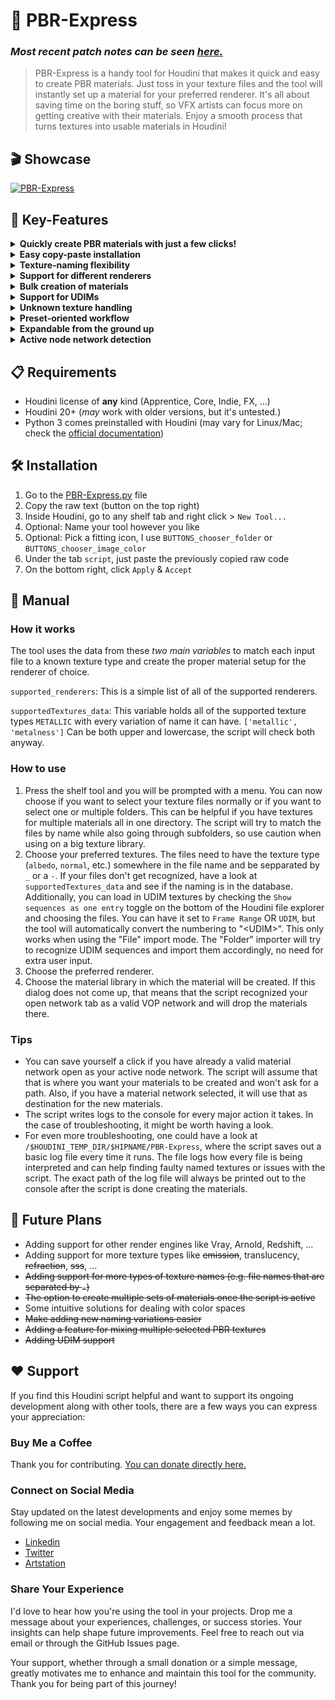# 🚂 PBR-Express
### ___Most recent patch notes can be seen [here.](https://github.com/CrisDoesCG/PBR-Express/pull/5)___
> PBR-Express is a handy tool for Houdini that makes it quick and easy to create PBR materials. Just toss in your texture files and the tool will instantly set up a material for your preferred renderer. It's all about saving time on the boring stuff, so VFX artists can focus more on getting creative with their materials. Enjoy a smooth process that turns textures into usable materials in Houdini!

## 🎬 Showcase
[![PBR-Express](https://img.youtube.com/vi/UYZTo3bPMIg/0.jpg)](https://youtu.be/UYZTo3bPMIg)
## 🔑 Key-Features
<details>
<summary><strong> Quickly create PBR materials with just a few clicks! </strong></summary>
<br>
Input your texture set, select your preferred renderer and the path to your material library and voilà! See "Manual" for more details on how to use the tool.
<br><br>
</details>

<details>
<summary><strong> Easy copy-paste installation </strong></summary>
<br>
No need to download anything, just copy and paste the raw code from PBR-Express.py as a shelf tool. See "Installation".
<br><br>
</details> 

<details>
<summary><strong> Texture-naming flexibility </strong></summary>
<br>
Supports any texture sets that have the texture type written somewhere in the name. See "How to use" for more infos.
<br><br>
</details> 

<details>
<summary><strong> Support for different renderers </strong></summary>
<br>
The script is currently able to create materials for Karma (MTLX Surface Shader) and Mantra (Principled Shader). Nevertheless, its quite easy to add support for other render engines. See "Contributing" for more infos.
<br><br>
</details> 

<details>
<summary><strong> Bulk creation of materials </strong></summary>
<br>
See "Tips".
<br><br>
</details> 

<details>
<summary><strong> Support for UDIMs </strong></summary>
<br>
See "How to use".
<br><br>
</details> 

<details>
<summary><strong> Unknown texture handling </strong></summary>
<br>
The script currently supports albedo(diffuse), ao, height(displacement), normal, roughness, metallic, alpha(opacity), emission, refraction(translucency), and SSS maps. If the script does not recognize a certain type of texture, it will create the image node anyway, but not connect it to anything.
<br><br>
</details> 

<details>
<summary><strong> Preset-oriented workflow </strong></summary>
<br>
Every texture providing website has its own naming convention. Some call it albedo while others call it diffuse. This tool tries to streamline the process of differentiating between all of those naming conventions and having one central data variable (`supportedTexture_data`) that is easily expandable and holds every possible variation of a certain texture name. See "How it works".
<br><br>
</details> 

<details>
<summary><strong> Expandable from the ground up </strong></summary>
<br>
The script was created with easy expansion in mind. New texture types are straightforward to add and with a bit of Python knowledge even support for new render engines can be added without waiting for this repo to be updated. See "Contributing" for more infos.
<br><br>
</details> 

<details>
<summary><strong> Active node network detection </strong></summary>
<br>
See "Tips"
<br><br>
</details> 


## 📋 Requirements
* Houdini license of **any** kind (Apprentice, Core, Indie, FX, ...)
* Houdini 20+ (_may_ work with older versions, but it's untested.)
* Python 3 comes preinstalled with Houdini (may vary for Linux/Mac; check the [official documentation](https://www.sidefx.com/docs/houdini/hom/index.html#which-python))

## 🛠️ Installation
1) Go to the [PBR-Express.py](PBR-Express.py) file
2) Copy the raw text (button on the top right)
3) Inside Houdini, go to any shelf tab and right click > `New Tool... `
4) Optional: Name your tool however you like
5) Optional: Pick a fitting icon, I use `BUTTONS_chooser_folder` or `BUTTONS_chooser_image_color`
6) Under the tab `script`, just paste the previously copied raw code
7) On the bottom right, click `Apply` & `Accept`

## 📖 Manual
### How it works
The tool uses the data from these _two main variables_ to match each input file to a known texture type and create the proper material setup for the renderer of choice.   

   `supported_renderers`: This is a simple list of all of the supported renderers.

   `supportedTextures_data`: This variable holds all of the supported texture types `METALLIC` with every variation of name it can have. `['metallic', 'metalness']` Can be both upper and lowercase, the script will check both anyway.

### How to use
1. Press the shelf tool and you will be prompted with a menu. You can now choose if you want to select your texture files normally or if you want to select one or multiple folders. This can be helpful if you have textures for multiple materials all in one directory. The script will try to match the files by name while also going through subfolders, so use caution when using on a big texture library. 
2. Choose your preferred textures. The files need to have the texture type (`albedo`, `normal`, etc.) somewhere in the file name and be sepparated by `_` or a `-`. If your files don't get recognized, have a look at `supportedTextures_data` and see if the naming is in the database.
Additionally, you can load in UDIM textures by checking the `Show sequences as one entry` toggle on the bottom of the Houdini file explorer and choosing the files. You can have it set to `Frame Range` OR `UDIM`, but the tool will automatically convert the numbering to "&lt;UDIM&gt;". This only works when using the "File" import mode. The "Folder" importer will try to recognize UDIM sequences and import them accordingly, no need for extra user input. 
4. Choose the preferred renderer. 
5. Choose the material library in which the material will be created. If this dialog does not come up, that means that the script recognized your open network tab as a valid VOP network and will drop the materials there. 


### Tips
- You can save yourself a click if you have already a valid material network open as your active node network. The script will assume that that is where you want your materials to be created and won't ask for a path. Also, if you have a material network selected, it will use that as destination for the new materials.
- The script writes logs to the console for every major action it takes. In the case of troubleshooting, it might be worth having a look.
- For even more troubleshooting, one could have a look at `/$HOUDINI_TEMP_DIR/$HIPNAME/PBR-Express`, where the script saves out a basic log file every time it runs. The file logs how every file is being interpreted and can help finding faulty named textures or issues with the script. The exact path of the log file will always be printed out to the console after the script is done creating the materials.


## 🔮 Future Plans
- Adding support for other render engines like Vray, Arnold, Redshift, ...
- Adding support for more texture types like ~~emission~~, translucency, ~~refraction~~, ~~sss~~, ...
- ~~Adding support for more types of texture names (e.g. file names that are separated by `-`)~~
- ~~The option to create multiple sets of materials once the script is active~~
- Some intuitive solutions for dealing with color spaces
- ~~Make adding new naming variations easier~~ 
- ~~Adding a feature for mixing multiple selected PBR textures~~
- ~~Adding UDIM support~~


## ❤️ Support
If you find this Houdini script helpful and want to support its ongoing development along with other tools, there are a few ways you can express your appreciation:
### Buy Me a Coffee
Thank you for contributing. [You can donate directly here.](https://www.paypal.com/donate/?hosted_button_id=Z8ER4W6ZMXTCC)
### Connect on Social Media
Stay updated on the latest developments and enjoy some memes by following me on social media. Your engagement and feedback mean a lot.
   - [Linkedin](https://www.linkedin.com/in/ccnst/) 
   - [Twitter](https://twitter.com/ccornesteanu)
   - [Artstation](https://www.artstation.com/ccornesteanu) 
### Share Your Experience
I'd love to hear how you're using the tool in your projects. Drop me a message about your experiences, challenges, or success stories. Your insights can help shape future improvements. Feel free to reach out via email or through the GitHub Issues page.

Your support, whether through a small donation or a simple message, greatly motivates me to enhance and maintain this tool for the community. Thank you for being part of this journey!

